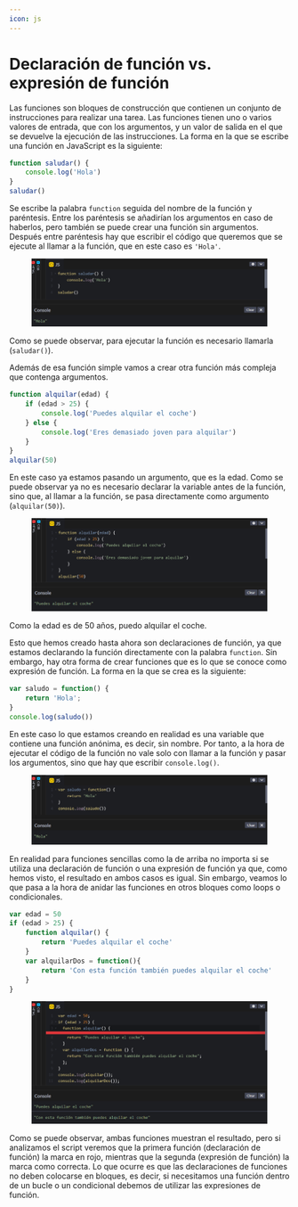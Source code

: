 ```yaml
---
icon: js
---
```


# Declaración de función vs. expresión de función

Las funciones son bloques de construcción que contienen un conjunto de instrucciones para realizar una tarea. Las funciones tienen uno o varios valores de entrada, que con los argumentos, y un valor de salida en el que se devuelve la ejecución de las instrucciones. La forma en la que se escribe una función en JavaScript es la siguiente:

```javascript
function saludar() {
    console.log('Hola')
}
saludar()
```

Se escribe la palabra `function` seguida del nombre de la función y paréntesis. Entre los paréntesis se añadirían los argumentos en caso de haberlos, pero también se puede crear una función sin argumentos. Después entre paréntesis hay que escribir el código que queremos que se ejecute al llamar a la función, que en este caso es `'Hola'`.

<figure><img src=".gitbook/assets/func-basic.png" alt=""><figcaption></figcaption></figure>

Como se puede observar, para ejecutar la función es necesario llamarla (`saludar()`).&#x20;

Además de esa función simple vamos a crear otra función más compleja que contenga argumentos.

```javascript
function alquilar(edad) {
    if (edad > 25) {
        console.log('Puedes alquilar el coche')
    } else {
        console.log('Eres demasiado joven para alquilar')
    }
}
alquilar(50)
```

En este caso ya estamos pasando un argumento, que es la edad. Como se puede observar ya no es necesario declarar la variable antes de la función, sino que, al llamar a la función, se pasa directamente como argumento (`alquilar(50)`).

<figure><img src=".gitbook/assets/func-adv.png" alt=""><figcaption></figcaption></figure>

Como la edad es de 50 años, puedo alquilar el coche.

Esto que hemos creado hasta ahora son declaraciones de función, ya que estamos declarando la función directamente con la palabra `function`. Sin embargo, hay otra forma de crear funciones que es lo que se conoce como expresión de función. La forma en la que se crea es la siguiente:

```javascript
var saludo = function() {
    return 'Hola';
}
console.log(saludo())
```

En este caso lo que estamos creando en realidad es una variable que contiene una función anónima, es decir, sin nombre. Por tanto, a la hora de ejecutar el código de la función no vale solo con llamar a la función y pasar los argumentos, sino que hay que escribir `console.log()`.

<figure><img src=".gitbook/assets/func-exp.png" alt=""><figcaption></figcaption></figure>

En realidad para funciones sencillas como la de arriba no importa si se utiliza una declaración de función o una expresión de función ya que, como hemos visto, el resultado en ambos casos es igual. Sin embargo, veamos lo que pasa a la hora de anidar las funciones en otros bloques como loops o condicionales.

```javascript
var edad = 50
if (edad > 25) {
    function alquilar() {
        return 'Puedes alquilar el coche'
    }
    var alquilarDos = function(){
        return 'Con esta función también puedes alquilar el coche'
    }
}
```

<figure><img src=".gitbook/assets/func-exp-1 (1).png" alt=""><figcaption></figcaption></figure>

Como se puede observar, ambas funciones muestran el resultado, pero si analizamos el script veremos que la primera función (declaración de función) la marca en rojo, mientras que la segunda (expresión de función) la marca como correcta. Lo que ocurre es que las declaraciones de funciones no deben colocarse en bloques, es decir, si necesitamos una función dentro de un bucle o un condicional debemos de utilizar las expresiones de función.
